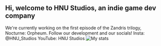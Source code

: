 ## Hi, welcome to HNU Studios, an indie game dev company
We're currently working on the first episode of the Zandris trilogy, Nocturne: Orpheum. Follow our development and our socials!
Insta: @HNU_Studios
YouTube: HNU Studios
![My stats](https://github-readme-stats.vercel.app/api?username=HNU-Studios&show_icons=true&theme=midnight-purple)

<!--
**HNU-Studios/HNU-Studios** is a ✨ _special_ ✨ repository because its `README.md` (this file) appears on your GitHub profile.

Here are some ideas to get you started:

- 🔭 I’m currently working on ...
- 🌱 I’m currently learning ...
- 👯 I’m looking to collaborate on ...
- 🤔 I’m looking for help with ...
- 💬 Ask me about ...
- 📫 How to reach me: ...
- 😄 Pronouns: ...
- ⚡ Fun fact: ...
-->
